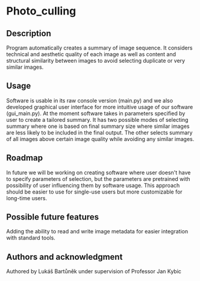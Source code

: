 # Photo_culling

## Description
Program automatically creates a summary of image sequence. It considers technical and aesthetic quality of each image as well as content and structural similarity between images to avoid selecting duplicate or very similar images. 

## Usage
Software is usable in its raw console version (main.py) and we also developed graphical user interface for more intuitive usage of our software (gui_main.py).
At the moment software takes in parameters specified by user to create a tailored summary. It has two possible modes of selecting summary where one is based on final summary size where similar images are less likely to be included in the final output. The other selects summary of all images above certain image quality while avoiding any similar images.

## Roadmap
In future we will be working on creating software where user doesn't have to specify parameters of selection, but the parameters are pretrained with possibility of user influencing them by software usage. This approach should be easier to use for single-use users but more customizable for long-time users.

## Possible future features
Adding the ability to read and write image metadata for easier integration with standard tools.

## Authors and acknowledgment
Authored by Lukáš Bartůněk under supervision of Professor Jan Kybic
